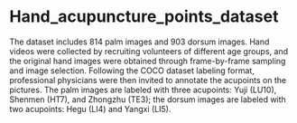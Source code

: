 # Hand_acupuncture_points_dataset

The dataset includes 814 palm images and 903 dorsum images. Hand videos were collected by recruiting volunteers of different age groups, 
and the original hand images were obtained through frame-by-frame sampling and image selection. Following the COCO dataset labeling format, 
professional physicians were then invited to annotate the acupoints on the pictures. The palm images are labeled with three acupoints: 
Yuji (LU10), Shenmen (HT7), and Zhongzhu (TE3); the dorsum images are labeled with two acupoints: Hegu (LI4) and Yangxi (LI5).


